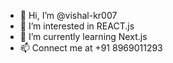 - 👋 Hi, I’m @vishal-kr007
- 👀 I’m interested in REACT.js
- 🌱 I’m currently learning Next.js
- 📫 Connect me at +91 8969011293
